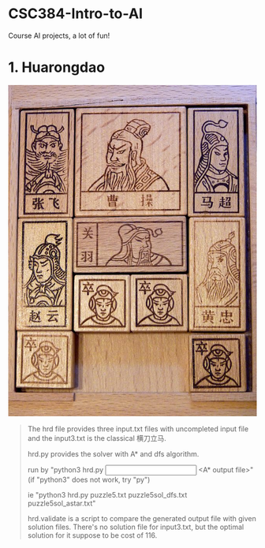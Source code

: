 # CSC384-Intro-to-AI
Course AI projects, a lot of fun! 

# 1. Huarongdao
![huarongdao](HuaRongDao.jpg)
>The hrd file provides three input.txt files with uncompleted input file and the input3.txt is the classical 横刀立马.
>
>hrd.py provides the solver with A* and dfs algorithm. 
>
>run by "python3 hrd.py  <input file>  <DFS output file>  <A* output file>" (if "python3" does not work, try "py")
>
>ie "python3 hrd.py puzzle5.txt puzzle5sol_dfs.txt puzzle5sol_astar.txt"
>
>hrd.validate is a script to compare the generated output file with given solution files. There's no solution file for input3.txt, but the optimal solution for it suppose to be cost of 116.

